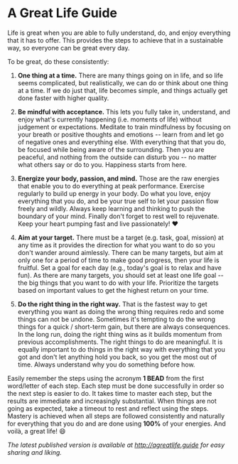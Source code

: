 A Great Life Guide
==================

Life is great when you are able to fully understand, do, and enjoy everything that it has to offer. This provides
the steps to achieve that in a sustainable way, so everyone can be great every day.

To be great, do these consistently:

1. **One thing at a time.** There are many things going on in life, and so life seems complicated, but realistically,
   we can do or think about one thing at a time. If we do just that, life becomes simple, and things actually get
   done faster with higher quality.

2. **Be mindful with acceptance.** This lets you fully take in, understand, and enjoy what's currently happening
   (i.e. moments of life) without judgement or expectations. Meditate to train mindfulness by focusing on your breath or
   positive thoughts and emotions -- learn from and let go of negative ones and everything else. With everything that
   that you do, be focused while being aware of the surrounding. Then you are peaceful, and nothing from the outside
   can disturb you -- no matter what others say or do to you. Happiness starts from here.

3. **Energize your body, passion, and mind.** Those are the raw energies that enable you to do everything at peak
   performance. Exercise regularly to build up energy in your body. Do what you love, enjoy everything that
   you do, and be your true self to let your passion flow freely and wildly. Always keep learning and thinking to push
   the boundary of your mind. Finally don't forget to rest well to rejuvenate. Keep your heart pumping fast and live
   passionately! :heart:

4. **Aim at your target.** There must be a target (e.g. task, goal, mission) at any time as it provides the direction
   for what you want to do so you don't wander around aimlessly. There can be many targets, but aim at only one for a
   period of time to make good progress, then your life is fruitful. Set a goal for each day (e.g., today's goal is to
   relax and have fun). As there are many targets, you should set at least one life goal -- the big things that you want
   to do with your life. Prioritize the targets based on important values to get the highest return on your time.

5. **Do the right thing in the right way.** That is the fastest way to get everything you want as doing the wrong thing
   requires redo and some things can not be undone. Sometimes it's tempting to do the wrong things for a quick /
   short-term gain, but there are always consequences. In the long run, doing the right thing wins as it builds momentum
   from previous accomplishments. The right things to do are meaningful. It is equally important to do things in the
   right way with everything that you got and don't let anything hold you back, so you get the most out of time. Always
   understand why you do something before how.

Easily remember the steps using the acronym **1 BEAD** from the first word/letter of each step. Each step must be done
successfully in order so the next step is easier to do. It takes time to master each step, but the results are immediate
and increasingly substantial. When things are not going as expected, take a timeout to rest and reflect using the steps.
Mastery is achieved when all steps are followed consistently and naturally for everything that you do and are done
using **100%** of your energies. And voilà, a great life! :smile:

*The latest published version is available at http://agreatlife.guide for easy sharing and liking.*

